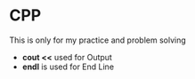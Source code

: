 # CPP
This is only for my practice and problem solving

- **cout <<** used for Output
- **endl** is used for End Line